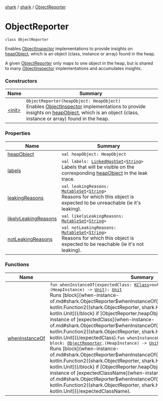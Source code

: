 [shark](../../index.md) / [shark](../index.md) / [ObjectReporter](./index.md)

# ObjectReporter

`class ObjectReporter`

Enables [ObjectInspector](../-object-inspector/index.md) implementations to provide insights on [heapObject](heap-object.md), which is
an object (class, instance or array) found in the heap.

A given [ObjectReporter](./index.md) only maps to one object in the heap, but is shared to many
[ObjectInspector](../-object-inspector/index.md) implementations and accumulates insights.

### Constructors

| Name | Summary |
|---|---|
| [&lt;init&gt;](-init-.md) | `ObjectReporter(heapObject: HeapObject)`<br>Enables [ObjectInspector](../-object-inspector/index.md) implementations to provide insights on [heapObject](heap-object.md), which is an object (class, instance or array) found in the heap. |

### Properties

| Name | Summary |
|---|---|
| [heapObject](heap-object.md) | `val heapObject: HeapObject` |
| [labels](labels.md) | `val labels: `[`LinkedHashSet`](https://kotlinlang.org/api/latest/jvm/stdlib/kotlin.collections/-linked-hash-set/index.html)`<`[`String`](https://kotlinlang.org/api/latest/jvm/stdlib/kotlin/-string/index.html)`>`<br>Labels that will be visible on the corresponding [heapObject](heap-object.md) in the leak trace. |
| [leakingReasons](leaking-reasons.md) | `val leakingReasons: `[`MutableSet`](https://kotlinlang.org/api/latest/jvm/stdlib/kotlin.collections/-mutable-set/index.html)`<`[`String`](https://kotlinlang.org/api/latest/jvm/stdlib/kotlin/-string/index.html)`>`<br>Reasons for which this object is expected to be unreachable (ie it's leaking). |
| [likelyLeakingReasons](likely-leaking-reasons.md) | `val likelyLeakingReasons: `[`MutableSet`](https://kotlinlang.org/api/latest/jvm/stdlib/kotlin.collections/-mutable-set/index.html)`<`[`String`](https://kotlinlang.org/api/latest/jvm/stdlib/kotlin/-string/index.html)`>` |
| [notLeakingReasons](not-leaking-reasons.md) | `val notLeakingReasons: `[`MutableSet`](https://kotlinlang.org/api/latest/jvm/stdlib/kotlin.collections/-mutable-set/index.html)`<`[`String`](https://kotlinlang.org/api/latest/jvm/stdlib/kotlin/-string/index.html)`>`<br>Reasons for which this object is expected to be reachable (ie it's not leaking). |

### Functions

| Name | Summary |
|---|---|
| [whenInstanceOf](when-instance-of.md) | `fun whenInstanceOf(expectedClass: `[`KClass`](https://kotlinlang.org/api/latest/jvm/stdlib/kotlin.reflect/-k-class/index.html)`<out `[`Any`](https://kotlinlang.org/api/latest/jvm/stdlib/kotlin/-any/index.html)`>, block: `[`ObjectReporter`](./index.md)`.(HeapInstance) -> `[`Unit`](https://kotlinlang.org/api/latest/jvm/stdlib/kotlin/-unit/index.html)`): `[`Unit`](https://kotlinlang.org/api/latest/jvm/stdlib/kotlin/-unit/index.html)<br>Runs [block](when-instance-of.md#shark.ObjectReporter$whenInstanceOf(kotlin.reflect.KClass((kotlin.Any)), kotlin.Function2((shark.ObjectReporter, shark.HeapObject.HeapInstance, kotlin.Unit)))/block) if [ObjectReporter.heapObject](heap-object.md) is an instance of [expectedClass](when-instance-of.md#shark.ObjectReporter$whenInstanceOf(kotlin.reflect.KClass((kotlin.Any)), kotlin.Function2((shark.ObjectReporter, shark.HeapObject.HeapInstance, kotlin.Unit)))/expectedClass).`fun whenInstanceOf(expectedClassName: `[`String`](https://kotlinlang.org/api/latest/jvm/stdlib/kotlin/-string/index.html)`, block: `[`ObjectReporter`](./index.md)`.(HeapInstance) -> `[`Unit`](https://kotlinlang.org/api/latest/jvm/stdlib/kotlin/-unit/index.html)`): `[`Unit`](https://kotlinlang.org/api/latest/jvm/stdlib/kotlin/-unit/index.html)<br>Runs [block](when-instance-of.md#shark.ObjectReporter$whenInstanceOf(kotlin.String, kotlin.Function2((shark.ObjectReporter, shark.HeapObject.HeapInstance, kotlin.Unit)))/block) if [ObjectReporter.heapObject](heap-object.md) is an instance of [expectedClassName](when-instance-of.md#shark.ObjectReporter$whenInstanceOf(kotlin.String, kotlin.Function2((shark.ObjectReporter, shark.HeapObject.HeapInstance, kotlin.Unit)))/expectedClassName). |
